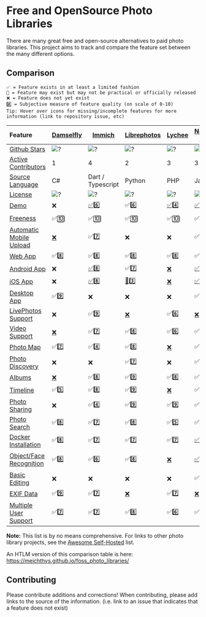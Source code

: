# Free and OpenSource Photo Libraries

There are many great free and open-source alternatives to paid photo libraries. This project aims to track and compare the feature set between the many different options.

## Comparison
```
✅ = Feature exists in at least a limited fashion
🚧 = Feature may exist but may not be practical or officially released
❌ = Feature does not yet exist
#️⃣ = Subjective measure of feature quality (on scale of 0-10)
Tip: Hover over icons for missing/incomplete features for more information (link to repository issue, etc)
```

| Feature                                                        | [Damselfly](https://github.com/Webreaper/Damselfly)                       | [Immich](https://github.com/alextran1502/immich)                          | [Librephotos](https://github.com/LibrePhotos/librephotos)                     | [Lychee](https://github.com/LycheeOrg/Lychee)                          | [Nextcloud Photos](https://github.com/nextcloud/photos/)               | [Nextcloud Memories](https://github.com/pulsejet/memories)              | [Photonix](https://github.com/photonixapp/photonix)                        | [PiGallery2](https://github.com/bpatrik/pigallery2)                      | [Photoprism](https://github.com/photoprism/photoprism)                        | [Photoview](https://github.com/photoview/photoview)                                                                      | [Piwigo](https://github.com/Piwigo/Piwigo)                                                    |
| :------------------------------------------------------------- | ------------------------------------------------------------------------- | ------------------------------------------------------------------------- | ----------------------------------------------------------------------------- | ---------------------------------------------------------------------- | ---------------------------------------------------------------------- | ----------------------------------------------------------------------- | -------------------------------------------------------------------------- | ------------------------------------------------------------------------ | ----------------------------------------------------------------------------- | ------------------------------------------------------------------------------------------------------------------------ | --------------------------------------------------------------------------------------------- |
| [Github Stars](features.md#github-stars)                       | ![?](https://img.shields.io/github/stars/Webreaper/Damselfly?label=%20)   | ![?](https://img.shields.io/github/stars/alextran1502/immich?label=%20)   | ![?](https://img.shields.io/github/stars/LibrePhotos/librephotos?label=%20)   | ![?](https://img.shields.io/github/stars/LycheeOrg/Lychee?label=%20)   | ![?](https://img.shields.io/github/stars/nextcloud/photos?label=%20)   | ![?](https://img.shields.io/github/stars/pulsejet/memories?label=%20)   | ![?](https://img.shields.io/github/stars/photonixapp/photonix?label=%20)   | ![?](https://img.shields.io/github/stars/bpatrik/pigallery2?label=%20)   | ![?](https://img.shields.io/github/stars/photoprism/photoprism?label=%20)     | ![?](https://img.shields.io/github/stars/photoview/photoview?label=%20)                                                  | ![?](https://img.shields.io/github/stars/Piwigo/Piwigo?label=%20)                             |
| [Active Contributors](features.md#active-contributors)         | 1                                                                         | 4                                                                         | 2                                                                             | 3                                                                      | 3                                                                      | 1                                                                       | 1                                                                          | 1                                                                        | 4                                                                             | 1                                                                                                                        | 3                                                                                             |
| [Source Language](features.md#source-language)                 | C#                                                                        | Dart / Typescript                                                         | Python                                                                        | PHP                                                                    | JavaScript                                                             | PHP / Vue                                                               | Python                                                                     | TypeScript                                                               | Go                                                                            | Typescript / Go                                                                                                          | PHP                                                                                           |
| [License](features.md#license)                                 | ![?](https://img.shields.io/github/license/Webreaper/Damselfly?label=%20) | ![?](https://img.shields.io/github/license/alextran1502/immich?label=%20) | ![?](https://img.shields.io/github/license/LibrePhotos/librephotos?label=%20) | ![?](https://img.shields.io/github/license/LycheeOrg/Lychee?label=%20) | ![?](https://img.shields.io/github/license/nextcloud/photos?label=%20) | ![?](https://img.shields.io/github/license/pulsejet/memories?label=%20) | ![?](https://img.shields.io/github/license/photonixapp/photonix?label=%20) | ![?](https://img.shields.io/github/license/bpatrik/pigallery2?label=%20) | ![?](https://img.shields.io/static/v1?label=%20&message=GPL-3.0&color=orange) | ![?](https://img.shields.io/github/license/photoview/photoview?label=%20)                                                | ![?](https://img.shields.io/github/license/Piwigo/Piwigo?label=%20)                           |
| [Demo](features.md#demo)                                       | ❌                                                                         | [✅6️⃣](https://demo.immich.app/)                                            | ✅6️⃣                                                                            | [✅](https://lycheeorg.github.io/demo/)4️⃣                                | [✅](https://nextcloud.com/instant-trial/)7️⃣                             | ✅6️⃣                                                                      | [✅](https://demo.photonix.org/login)8️⃣                                      | [✅](https://pigallery2.herokuapp.com/gallery)8️⃣                           | [✅](https://demo.photoprism.app/library/browse)9️⃣                              | [✅](https://photos.qpqp.dk/)9️⃣                                                                                            | [✅](https://piwigo.org/demo)9️⃣                                                                 |
| [Freeness](features.md#freeness)                               | ✅🔟                                                                        | ✅🔟                                                                        | ✅🔟                                                                            | ✅🔟                                                                     | ✅🔟                                                                     | ✅🔟                                                                      | ✅🔟                                                                         | ✅🔟                                                                       | [🚧](https://photoprism.app/get)7️⃣                                              | ✅🔟                                                                                                                       | ✅🔟                                                                                            |
| [Automatic Mobile Upload](features.md#automatic-mobile-upload) | [❌](https://github.com/Webreaper/Damselfly/issues/40)                     | ✅7️⃣                                                                        | ❌                                                                             | ❌                                                                      | ✅7️⃣                                                                     | ✅7️⃣                                                                      | ❌                                                                          | ❌                                                                        | ✅6️⃣                                                                            | [❌](https://github.com/photoview/photoview/issues/129)                                                                   | ✅7️⃣                                                                                            |
| [Web App](features.md#web-app)                                 | ✅8️⃣                                                                        | ✅8️⃣                                                                        | ✅8️⃣                                                                            | ✅8️⃣                                                                     | ✅5️⃣                                                                     | ✅8️⃣                                                                      | ✅7️⃣                                                                         | ✅7️⃣                                                                       | ✅7️⃣                                                                            | ✅8️⃣                                                                                                                       | ✅8️⃣                                                                                            |
| [Android App](features.md#android-app)                         | ❌                                                                         | [✅](https://github.com/alextran1502/immich#step-4-run-mobile-app)8️⃣        | ✅[7️⃣](https://github.com/savvasdalkitsis/uhuruphotos-android)                  | [❌](https://github.com/LycheeOrg/Lychee/issues/1013)                   | [✅](https://nextcloud.com/clients/)4️⃣                                   | [✅](https://nextcloud.com/clients/)4️⃣                                    | ✅[4️⃣](https://github.com/photonixapp/photonix-mobile)                       | ❌                                                                        | [🚧](https://docs.photoprism.app/user-guide/pwa/)4️⃣                             | [🚧](https://github.com/photoview/photoview/issues/701)3️⃣                                                                  | [✅](https://www.piwigo.org/mobile-applications)7️⃣                                              |
| [iOS App](features.md#ios-app)                                 | ❌                                                                         | [✅](https://github.com/alextran1502/immich#step-4-run-mobile-app)8️⃣        | [🚧](https://github.com/LibrePhotos/librephotos-mobile)3️⃣                       | [❌](https://github.com/LycheeOrg/Lychee/issues/1013)                   | [✅](https://nextcloud.com/clients/)5️⃣                                   | [✅](https://nextcloud.com/clients/)5️⃣                                    | ✅[4️⃣](https://github.com/photonixapp/photonix-mobile)                       | ❌                                                                        | [🚧](https://docs.photoprism.app/user-guide/pwa/)4️⃣                             | [✅](https://apps.apple.com/dk/app/photoview-media-gallery/id1578380271)6️⃣                                                 | [✅](https://www.piwigo.org/mobile-applications)7️⃣                                              |
| [Desktop App](features.md#desktop-app)                         | ✅9️⃣                                                                        | ❌                                                                         | ❌                                                                             | ❌                                                                      | ✅2️⃣                                                                     | ✅2️⃣                                                                      | [❌](https://github.com/photonixapp/photonix/issues/61)                     | ❌                                                                        | ❌                                                                             | ❌                                                                                                                        | ❌                                                                                             |
| [LivePhotos Support](features.md#livephotos-support)           | ❌                                                                         | ✅9️⃣                                                                        | [❌](https://github.com/LibrePhotos/librephotos/issues/287)                    | ✅[6️⃣](https://github.com/LycheeOrg/Lychee/issues/1283)                  | [❌](https://github.com/nextcloud/photos/issues/344)                    | ✅8️⃣                                                                        | [❌](https://github.com/photonixapp/photonix/issues/250)                    | ❌                                                                        | ✅7️⃣                                                                            | [❌](https://github.com/photoview/photoview/issues/273)                                                                   | [❌](https://github.com/Piwigo/Piwigo/issues/1677)                                             |
| [Video Support](features.md#video-support)                     | [❌](https://github.com/Webreaper/Damselfly/issues/82)                     | ✅[7️⃣](https://github.com/immich-app/immich/issues/203)                    | ✅8️⃣                                                                            | ✅6️⃣                                                                     | ✅5️⃣                                                                     | ✅7️⃣                                                                      | [❌](https://github.com/photonixapp/photonix/issues/295)                    | ✅8️⃣                                                                       | ✅7️⃣                                                                            | ✅7️⃣                                                                                                                       | ✅4️⃣                                                                                            |
| [Photo Map](features.md#photo-map)                             | ✅7️⃣                                                                       | ✅4️⃣                                                                        | ✅8️⃣                                                                            | [❌](https://github.com/LycheeOrg/Lychee/issues/1051)                   | ✅7️⃣                                                                     | ✅7️⃣                                                                      | ✅9️⃣                                                                         | ✅8️⃣                                                                       | ✅6️⃣                                                                            | ✅8️⃣                                                                                                                       | ✅7️⃣                                                                                            |
| [Photo Discovery](features.md#photo-discovery)                 | ❌                                                                         | ❌                                                                         | ✅7️⃣                                                                            | ❌                                                                      | ✅6️⃣                                                                     | ✅7️⃣                                                                      | ❌                                                                          | ❌                                                                        | ✅6️⃣                                                                            | ❌                                                                                                                        | ✅1️⃣                                                                                            |
| [Albums](features.md#albums)                                   | [❌](https://github.com/Webreaper/Damselfly/issues/238)                    | ✅8️⃣                                                                        | ✅9️⃣                                                                            | ✅8️⃣                                                                     | ✅4️⃣                                                                     | ✅8️⃣                                                                      | ✅5️⃣                                                                         | ✅6️⃣                                                                       | ✅8️⃣                                                                            | ✅6️⃣                                                                                                                       | ✅8️⃣                                                                                            |
| [Timeline](features.md#timeline)                               | ✅5️⃣                                                                        | ✅8️⃣                                                                        | ✅9️⃣                                                                            | [❌](https://github.com/LycheeOrg/Lychee/issues/1050)                   | ✅4️⃣                                                                     | ✅9️⃣                                                                      | ✅5️⃣                                                                         | ✅5️⃣                                                                       | ✅5️⃣                                                                            | ✅9️⃣                                                                                                                       | ✅3️⃣                                                                                            |
| [Photo Sharing](features.md#photo-sharing)                     | ❌                                                                         | ✅4️⃣                                                                        | ✅9️⃣                                                                            | ✅9️⃣                                                                     | ✅8️⃣                                                                     | ✅8️⃣                                                                      | ❌                                                                          | ✅7️⃣                                                                       | ✅7️⃣                                                                            | ✅8️⃣                                                                                                                       | ✅5️⃣                                                                                            |
| [Photo Search](features.md#photo-search)                       | ✅8️⃣                                                                        | ✅7️⃣                                                                        | ✅8️⃣                                                                            | ✅5️⃣                                                                     | ✅4️⃣                                                                     | ✅4️⃣                                                                      | ✅8️⃣                                                                         | ✅7️⃣                                                                       | ✅8️⃣                                                                            | ✅5️⃣                                                                                                                       | ✅7️⃣                                                                                            |
| [Docker Installation](features.md#docker-installation)         | ✅8️⃣                                                                        | ✅7️⃣                                                                        | ✅7️⃣                                                                            | ✅7️⃣                                                                     | [✅](https://github.com/nextcloud/all-in-one#nextcloud-all-in-one)6️⃣     | [✅](https://github.com/nextcloud/all-in-one#nextcloud-all-in-one)6️⃣      | ✅8️⃣                                                                         | ✅7️⃣                                                                       | ✅6️⃣                                                                            | ✅8️⃣                                                                                                                       | [✅](https://hub.docker.com/r/linuxserver/piwigo)7️⃣                                             |
| [Object/Face Recognition](features.md#object/face-recognition) | ✅8️⃣                                                                        | ✅6️⃣                                                                        | ✅8️⃣                                                                            | [❌](https://github.com/LycheeOrg/Lychee/issues/1266)                   | [✅8️⃣](https://github.com/nextcloud/recognize)                           | [✅8️⃣](https://github.com/nextcloud/recognize)                            | ✅8️⃣                                                                         | ✅6️⃣                                                                       | ✅9️⃣                                                                            | ✅6️⃣                                                                                                                       | [✅][https://github.com/Piwigo/Piwigo/issues/1159]5️⃣                                            |
| [Basic Editing](features.md#basic-editing)                     | ❌                                                                         | ❌                                                                         | ❌                                                                             | ❌                                                                      | ✅6️⃣                                                                     | ✅6️⃣                                                                      | ❌                                                                          | ❌                                                                        | ❌                                                                             | ❌                                                                                                                        | ❌                                                                                             |
| [EXIF Data](features.md#exif-data)                             | ✅9️⃣                                                                        | ✅7️⃣                                                                        | [❌](https://github.com/LibrePhotos/librephotos/issues/77)                     | ✅7️⃣                                                                     | [❌](https://github.com/nextcloud/photos/issues/226)                    | ✅7️⃣                                                                      | ✅7️⃣                                                                         | ✅7️⃣                                                                       | ✅9️⃣                                                                            | ✅7️⃣                                                                                                                       | ✅6️⃣                                                                                            |
| [Multiple User Support](features.md#multiple-user-support)     | ✅7️⃣                                                                        | ✅7️⃣                                                                        | ✅8️⃣                                                                            | ✅6️⃣                                                                     | ✅9️⃣                                                                     | ✅9️⃣                                                                      | ✅7️⃣                                                                         | ✅7️⃣                                                                       | [❌](https://github.com/photoprism/photoprism/issues/98)                       | ✅6️⃣                                                                                                                       | ✅8️⃣                                                                                            |

**Note:** This list is by no means comprehensive. For links to other photo library projects, see the [Awesome Self-Hosted](https://github.com/awesome-selfhosted/awesome-selfhosted#photo-and-video-galleries) list.

An HTLM version of this comparison table is here: https://meichthys.github.io/foss_photo_libraries/

## Contributing

Please contribute additions and corrections!
When contributing, please add links to the source of the information.
(i.e. link to an issue that indicates that a feature does not exist)
